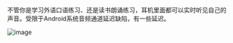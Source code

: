 不管你是学习外语口语练习、还是读书朗诵练习，耳机里面都可以实时听见自己的声音。受限于Android系统音频通道延迟缺陷，有一些延迟。

![image](https://github.com/oboard/backear/assets/23210180/7a7670db-fb43-43d1-a46d-fd85460cfa03)
